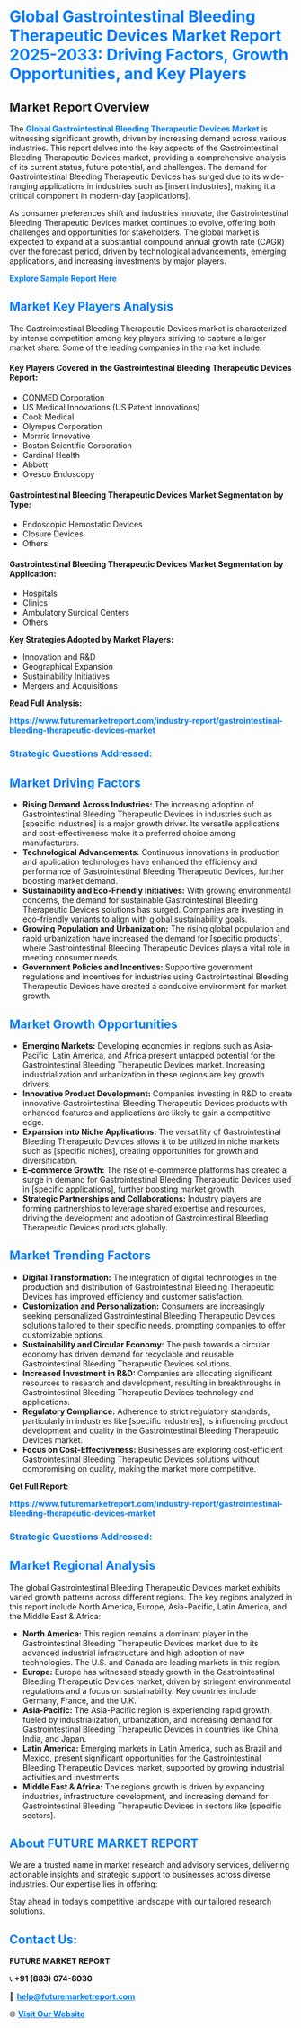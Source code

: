 <h1 style="color: #007BFF;">Global Gastrointestinal Bleeding Therapeutic Devices Market Report 2025-2033: Driving Factors, Growth Opportunities, and Key Players</h1>

<section id="overview">
<h2>Market Report Overview</h2>
<p>The <a href="https://www.futuremarketreport.com/industry-report/gastrointestinal-bleeding-therapeutic-devices-market" style="color: #007BFF; text-decoration: none;"><strong>Global Gastrointestinal Bleeding Therapeutic Devices Market</strong></a> is witnessing significant growth, driven by increasing demand across various industries. This report delves into the key aspects of the Gastrointestinal Bleeding Therapeutic Devices market, providing a comprehensive analysis of its current status, future potential, and challenges. The demand for Gastrointestinal Bleeding Therapeutic Devices has surged due to its wide-ranging applications in industries such as [insert industries], making it a critical component in modern-day [applications].</p>
<p>As consumer preferences shift and industries innovate, the Gastrointestinal Bleeding Therapeutic Devices market continues to evolve, offering both challenges and opportunities for stakeholders. The global market is expected to expand at a substantial compound annual growth rate (CAGR) over the forecast period, driven by technological advancements, emerging applications, and increasing investments by major players.</p>
</section>

<section id="overview">
<p><a href="https://www.futuremarketreport.com/request-sample/reportId=78331" style="color: #007BFF; text-decoration: none;"><strong>Explore Sample Report Here</strong></a></p>
</section>

<section id="key-players">
<h2 style="color: #007BFF;">Market Key Players Analysis</h2>
<p>The Gastrointestinal Bleeding Therapeutic Devices market is characterized by intense competition among key players striving to capture a larger market share. Some of the leading companies in the market include:</p>
<h4>Key Players Covered in the Gastrointestinal Bleeding Therapeutic Devices Report:</h4>
<ul><li>CONMED Corporation</li><li>US Medical Innovations (US Patent Innovations)</li><li>Cook Medical</li><li>Olympus Corporation</li><li>Morrris Innovative</li><li>Boston Scientific Corporation</li><li>Cardinal Health</li><li>Abbott</li><li>Ovesco Endoscopy</li></ul>
<h4>Gastrointestinal Bleeding Therapeutic Devices Market Segmentation by Type:</h4>
<ul><li>Endoscopic Hemostatic Devices</li><li>Closure Devices</li><li>Others</li></ul>

<h4>Gastrointestinal Bleeding Therapeutic Devices Market Segmentation by Application:</h4>
<ul><li>Hospitals</li><li>Clinics</li><li>Ambulatory Surgical Centers</li><li>Others</li></ul>
<p><strong>Key Strategies Adopted by Market Players:</strong></p>
<ul>
<li>Innovation and R&D</li>
<li>Geographical Expansion</li>
<li>Sustainability Initiatives</li>
<li>Mergers and Acquisitions</li>
</ul>
</section>

<section>
<p><strong>Read Full Analysis: </strong></p><a href="https://www.futuremarketreport.com/industry-report/gastrointestinal-bleeding-therapeutic-devices-market" style="color: #007BFF; text-decoration: none;"><strong>https://www.futuremarketreport.com/industry-report/gastrointestinal-bleeding-therapeutic-devices-market</strong></a>
<h3 style="color: #007BFF;">Strategic Questions Addressed:</h3>
</section>

<section id="driving-factors">
<h2 style="color: #007BFF;">Market Driving Factors</h2>
<ul>
<li><strong>Rising Demand Across Industries:</strong> The increasing adoption of Gastrointestinal Bleeding Therapeutic Devices in industries such as [specific industries] is a major growth driver. Its versatile applications and cost-effectiveness make it a preferred choice among manufacturers.</li>
<li><strong>Technological Advancements:</strong> Continuous innovations in production and application technologies have enhanced the efficiency and performance of Gastrointestinal Bleeding Therapeutic Devices, further boosting market demand.</li>
<li><strong>Sustainability and Eco-Friendly Initiatives:</strong> With growing environmental concerns, the demand for sustainable Gastrointestinal Bleeding Therapeutic Devices solutions has surged. Companies are investing in eco-friendly variants to align with global sustainability goals.</li>
<li><strong>Growing Population and Urbanization:</strong> The rising global population and rapid urbanization have increased the demand for [specific products], where Gastrointestinal Bleeding Therapeutic Devices plays a vital role in meeting consumer needs.</li>
<li><strong>Government Policies and Incentives:</strong> Supportive government regulations and incentives for industries using Gastrointestinal Bleeding Therapeutic Devices have created a conducive environment for market growth.</li>
</ul>
</section>

<section id="growth-opportunities">
<h2 style="color: #007BFF;">Market Growth Opportunities</h2>
<ul>
<li><strong>Emerging Markets:</strong> Developing economies in regions such as Asia-Pacific, Latin America, and Africa present untapped potential for the Gastrointestinal Bleeding Therapeutic Devices market. Increasing industrialization and urbanization in these regions are key growth drivers.</li>
<li><strong>Innovative Product Development:</strong> Companies investing in R&D to create innovative Gastrointestinal Bleeding Therapeutic Devices products with enhanced features and applications are likely to gain a competitive edge.</li>
<li><strong>Expansion into Niche Applications:</strong> The versatility of Gastrointestinal Bleeding Therapeutic Devices allows it to be utilized in niche markets such as [specific niches], creating opportunities for growth and diversification.</li>
<li><strong>E-commerce Growth:</strong> The rise of e-commerce platforms has created a surge in demand for Gastrointestinal Bleeding Therapeutic Devices used in [specific applications], further boosting market growth.</li>
<li><strong>Strategic Partnerships and Collaborations:</strong> Industry players are forming partnerships to leverage shared expertise and resources, driving the development and adoption of Gastrointestinal Bleeding Therapeutic Devices products globally.</li>
</ul>
</section>

<section id="trending-factors">
<h2 style="color: #007BFF;">Market Trending Factors</h2>
<ul>
<li><strong>Digital Transformation:</strong> The integration of digital technologies in the production and distribution of Gastrointestinal Bleeding Therapeutic Devices has improved efficiency and customer satisfaction.</li>
<li><strong>Customization and Personalization:</strong> Consumers are increasingly seeking personalized Gastrointestinal Bleeding Therapeutic Devices solutions tailored to their specific needs, prompting companies to offer customizable options.</li>
<li><strong>Sustainability and Circular Economy:</strong> The push towards a circular economy has driven demand for recyclable and reusable Gastrointestinal Bleeding Therapeutic Devices solutions.</li>
<li><strong>Increased Investment in R&D:</strong> Companies are allocating significant resources to research and development, resulting in breakthroughs in Gastrointestinal Bleeding Therapeutic Devices technology and applications.</li>
<li><strong>Regulatory Compliance:</strong> Adherence to strict regulatory standards, particularly in industries like [specific industries], is influencing product development and quality in the Gastrointestinal Bleeding Therapeutic Devices market.</li>
<li><strong>Focus on Cost-Effectiveness:</strong> Businesses are exploring cost-efficient Gastrointestinal Bleeding Therapeutic Devices solutions without compromising on quality, making the market more competitive.</li>
</ul>
</section>

<section>
<p><strong>Get Full Report: </strong></p><a href="https://www.futuremarketreport.com/industry-report/gastrointestinal-bleeding-therapeutic-devices-market" style="color: #007BFF; text-decoration: none;"><strong>https://www.futuremarketreport.com/industry-report/gastrointestinal-bleeding-therapeutic-devices-market</strong></a>
<h3 style="color: #007BFF;">Strategic Questions Addressed:</h3>
</section>


<section id="regional-analysis">
<h2 style="color: #007BFF;">Market Regional Analysis</h2>
<p>The global Gastrointestinal Bleeding Therapeutic Devices market exhibits varied growth patterns across different regions. The key regions analyzed in this report include North America, Europe, Asia-Pacific, Latin America, and the Middle East & Africa:</p>
<ul>
<li><strong>North America:</strong> This region remains a dominant player in the Gastrointestinal Bleeding Therapeutic Devices market due to its advanced industrial infrastructure and high adoption of new technologies. The U.S. and Canada are leading markets in this region.</li>
<li><strong>Europe:</strong> Europe has witnessed steady growth in the Gastrointestinal Bleeding Therapeutic Devices market, driven by stringent environmental regulations and a focus on sustainability. Key countries include Germany, France, and the U.K.</li>
<li><strong>Asia-Pacific:</strong> The Asia-Pacific region is experiencing rapid growth, fueled by industrialization, urbanization, and increasing demand for Gastrointestinal Bleeding Therapeutic Devices in countries like China, India, and Japan.</li>
<li><strong>Latin America:</strong> Emerging markets in Latin America, such as Brazil and Mexico, present significant opportunities for the Gastrointestinal Bleeding Therapeutic Devices market, supported by growing industrial activities and investments.</li>
<li><strong>Middle East & Africa:</strong> The region’s growth is driven by expanding industries, infrastructure development, and increasing demand for Gastrointestinal Bleeding Therapeutic Devices in sectors like [specific sectors].</li>
</ul>
</section>

<footer>
<h2 style="color: #007BFF;">About FUTURE MARKET REPORT</h2>
<p>We are a trusted name in market research and advisory services, delivering actionable insights and strategic support to businesses across diverse industries. Our expertise lies in offering:</p>

<p>Stay ahead in today’s competitive landscape with our tailored research solutions.</p>

<h2 style="color: #007BFF;">Contact Us:</h2>
<p><strong>FUTURE MARKET REPORT</strong></p>
<p>📞 <strong>+91 (883) 074-8030</strong></p>
<p>📧 <strong><a href="mailto:help@futuremarketreport.com" style="color: #007BFF;">help@futuremarketreport.com</a></strong></p>
<p>🌐 <strong><a href="https://www.futuremarketreport.com/" style="color: #007BFF;">Visit Our Website</a></strong></p>
</footer>